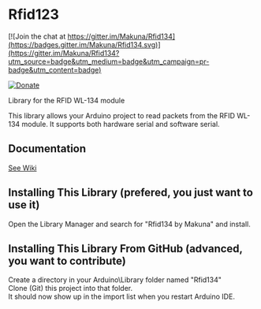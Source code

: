 # Rfid123

[![Join the chat at https://gitter.im/Makuna/Rfid134](https://badges.gitter.im/Makuna/Rfid134.svg)](https://gitter.im/Makuna/Rfid134?utm_source=badge&utm_medium=badge&utm_campaign=pr-badge&utm_content=badge)

[![Donate](https://img.shields.io/badge/paypal-donate-yellow.svg)](https://www.paypal.com/cgi-bin/webscr?cmd=_s-xclick&hosted_button_id=6AA97KE54UJR4)

Library for the RFID WL-134 module  

This library allows your Arduino project to read packets from the RFID WL-134 module.  It supports both hardware serial and software serial.   

## Documentation
[See Wiki](https://github.com/Makuna/Rfid134/wiki)

## Installing This Library (prefered, you just want to use it)  
Open the Library Manager and search for "Rfid134 by Makuna" and install.

## Installing This Library From GitHub (advanced, you want to contribute)  
Create a directory in your Arduino\Library folder named "Rfid134"  
Clone (Git) this project into that folder.  
It should now show up in the import list when you restart Arduino IDE.  


